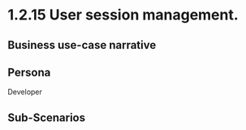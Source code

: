 # 1.2.15 User session management. 

## Business use-case narrative


## Persona
Developer

## Sub-Scenarios

